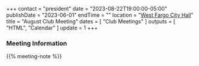 +++
contact = "president"
date = "2023-08-22T19:00:00-05:00"
publishDate = "2023-06-01"
endTime = ""
location = "[West Fargo City Hall](/places/west-fargo-city-hall/)"
title = "August Club Meeting"
dates = [ "Club Meetings" ]
outputs = [ "HTML", "Calendar" ]
update = 1
+++
### Meeting Information

{{% meeting-note %}}

